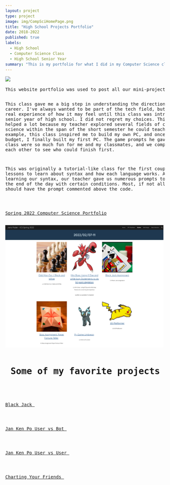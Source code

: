 ```yaml
---
layout: project
type: project
image: img/CompSciHomePage.png
title: "High School Projects Portfolio"
date: 2018-2022
published: true
labels:
  - High School
  - Computer Science Class
  - High School Senior Year
summary: "This is my portfolio for what I did in my Computer Science class at W.R. Farrington High School."
---
```

<img class="img-fluid" class="center" width="500px" class="img-thumbnail" src="../img/CompSciSeniorPic.JPG">
<pre>
This website portfolio was used to post all our mini-projects. Our coding assignments under "Python" and "Web Design" used a coding website called Replit. We were assigned to create this Google site to encase all our assignments from the start of Python to the end of learning Web Design using HTML, JavaScript, and CSS. We also learned more about CPU teardowns by first understanding the parts and learning how to deconstruct and rebuild the PC without any help. We also learned how to pick PC parts by compatibility and budget. At the end of our class, we learned about IT, like how to create servers and server folders and how to maintain basic security on a Windows PC. We had to modify our accounts using CommandPrompt and our IP addresses. 

This class gave me a big step in understanding the direction of my career. I've always wanted to be part of the tech field, but I never had real experience of how it may feel until this class was introduced in my senior year of high school. I did not regret my choices. This class helped a lot because my teacher explored several fields of computer science within the span of the short semester he could teach us. For example, this class inspired me to build my own PC, and once I had the budget, I finally built my first PC. The game prompts he gave us for the class were so much fun for me and my classmates, and we competed with each other to see who could finish first. 

This was originally a tutorial-like class for the first couple of lessons to learn about syntax and how each language works. After learning our syntax, our teacher gave us numerous prompts to solve by the end of the day with certain conditions. Most, if not all, Replits should have the prompt commented above the code. 

<a href="https://sites.google.com/farringtonhighschool.org/jairapader-icsspring2022/cpu-teardown" target="_blank"> Spring 2022 Computer Science Portfolio</a>


<img class="img-fluid" class="center" width="500px" class="img-thumbnail" src="../img/PythonThumbnails.png">

<h1 style="text-align:center;"> Some of my favorite projects are below. </h1>


<a href="https://replit.com/@jairabp/Black-Jack-Assignment#main.py" target="_blank"> Black Jack </a>

<a href="https://replit.com/@jairabp/Boss-Assignment-Make-a-Jan-Ken-Po-User-vs-Bot)" target="_blank"> Jan Ken Po User vs Bot </a>

<a href="https://replit.com/@jairabp/Boss-Assignment-Make-a-Jan-Ken-Po-User-vs-User" target="_blank"> Jan Ken Po User vs User </a>

<a href="https://replit.com/@jairabp/Mini-Boss-Charting-your-Friends#index.html" target="_blank"> Charting Your Friends </a>
</pre>
